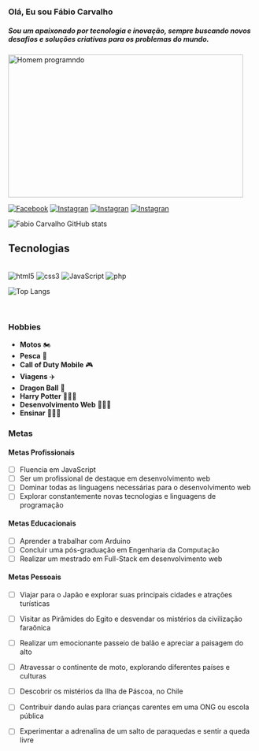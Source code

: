### Olá, Eu sou Fábio Carvalho  


##### Sou um apaixonado por tecnologia e inovação, sempre buscando novos desafios e soluções criativas para os problemas do mundo.

  <div style="display: inline-block; align:center;">
    <img src="https://camo.githubusercontent.com/cae12fddd9d6982901d82580bdf321d81fb299141098ca1c2d4891870827bf17/68747470733a2f2f6d69726f2e6d656469756d2e636f6d2f6d61782f313336302f302a37513379765349765f7430696f4a2d5a2e676966" alt="Homem programndo" height="290px" width="477">
</div>

  

[![Facebook](https://img.shields.io/badge/Facebook-1877F2?style=for-the-badge&logo=facebook&logoColor=white)](https://web.facebook.com/fabio.carvalho8)
[![Instagran](https://img.shields.io/badge/Instagram-E4405F?style=for-the-badge&logo=instagram&logoColor=white)](https://www.instagram.com/fabiodacb/)
[![Instagran](https://img.shields.io/badge/LinkedIn-0077B5?style=for-the-badge&logo=linkedin&logoColor=white)](https://www.linkedin.com/in/fabio-jonatas-oliveira-de-carvalho-916256221/)
[![Instagran](https://img.shields.io/badge/WhatsApp-25D366?style=for-the-badge&logo=whatsapp&logoColor=white)](https://wa.me/5514997320690)

![Fabio Carvalho GitHub stats](https://github-readme-stats.vercel.app/api?username=FabioCarvalho12&show_icons=true&theme=radical)

## Tecnologias

<div style="display: inline_block"> <br>
<img align"center" alt="html5" src="https://img.shields.io/badge/HTML5-E34F26?style=for-the-badge&logo=html5&logoColor=white">
<img align"center" alt="css3" src="https://img.shields.io/badge/CSS3-1572B6?style=for-the-badge&logo=css3&logoColor=white">
<img align"center" alt="JavaScript" src="https://img.shields.io/badge/JavaScript-F7DF1E?style=for-the-badge&logo=javascript&logoColor=black">
<img align"center" alt="php" src="https://img.shields.io/badge/PHP-777BB4?style=for-the-badge&logo=php&logoColor=white">


![Top Langs](https://github-readme-stats.vercel.app/api/top-langs/?username=FabioCarvalho12&layout=compact)

</div><br>


### Hobbies


- **Motos** 🏍️
- **Pesca** 🎣
- **Call of Duty Mobile** 🎮
- **Viagens** ✈️
- **Dragon Ball** 🐉
- **Harry Potter** 🧙🏻‍♂️
- **Desenvolvimento Web** 👨🏻‍💻
- **Ensinar** 👨🏻‍🏫

### Metas

#### Metas Profissionais
- [ ] Fluencia em JavaScript
- [ ] Ser um profissional de destaque em desenvolvimento web
- [ ] Dominar todas as linguagens necessárias para o desenvolvimento web
- [ ] Explorar constantemente novas tecnologias e linguagens de programação

#### Metas Educacionais
- [ ] Aprender a trabalhar com Arduino
- [ ] Concluir uma pós-graduação em Engenharia da Computação
- [ ] Realizar um mestrado em Full-Stack em desenvolvimento web

#### Metas Pessoais
- [ ] Viajar para o Japão e explorar suas principais cidades e atrações turísticas
- [ ] Visitar as Pirâmides do Egito e desvendar os mistérios da civilização faraônica
- [ ] Realizar um emocionante passeio de balão e apreciar a paisagem do alto
- [ ] Atravessar o continente de moto, explorando diferentes países e culturas
- [ ] Descobrir os mistérios da Ilha de Páscoa, no Chile
- [ ] Contribuir dando aulas para crianças carentes em uma ONG ou escola pública
- [ ] Experimentar a adrenalina de um salto de paraquedas e sentir a queda livre



